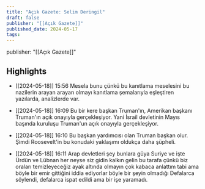```yaml
---
title: "Açık Gazete: Selim Deringil"
draft: false
publisher: "[[Açık Gazete]]"
published_date: 2024-05-17
tags:
---
```

publisher: "[[Açık Gazete]]"


## Highlights
* [[2024-05-18]] 15:56  Mesela bunu çünkü bu kanıtlama meselesini bu nazilerin arayan arayan olmayı kanıtlama şemalarıyla eşleştiren yazılarda, analizlerde var.

* [[2024-05-18]] 16:09  Bu bir kere başkan Truman'ın, Amerikan başkanı Truman'ın açık onayıyla gerçekleşiyor. Yani İsrail devletinin Mayıs başında kuruluşu Truman'un açık onayıyla gerçekleşiyor.

* [[2024-05-18]] 16:10  Bu başkan yardımcısı olan Truman başkan olur. Şimdi Roosevelt'in bu konudaki yaklaşımı oldukça daha şüpheli.

* [[2024-05-18]] 16:11  Arap devletleri şey bunlara güya Suriye ve işte Ürdün ve Lübnan her neyse siz gidin kalkın gelin bu tarafa çünkü biz oraları temizleyeceğiz ayak altında olmayın çok kabaca anlattım tabi ama böyle bir emir gittiğini iddia ediyorlar böyle bir şeyin olmadığı Defalarca söylendi, defalarca ispat edildi ama bir işe yaramadı.

